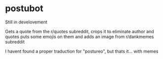 # postubot
Still in develovement

Gets a quote from the r/quotes subreddit, crops it to eliminate author and quotes
puts some emojis on them and adds an image from r/dankmemes subreddit

I havent found a proper traduction for "postureo", but thats it... with memes
